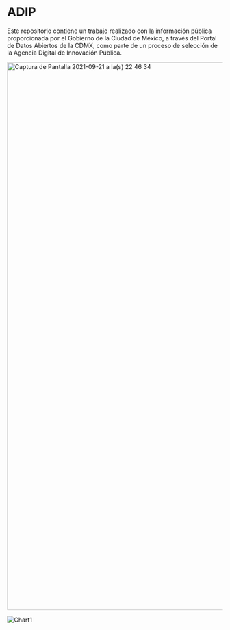 # ADIP
 Este repositorio contiene un trabajo realizado con la información pública proporcionada por el Gobierno de la Ciudad de México, a través del Portal de Datos Abiertos de la CDMX, como parte de un proceso de selección de la Agencia Digital de Innovación Pública.

<img width="1280" alt="Captura de Pantalla 2021-09-21 a la(s) 22 46 34" src="https://user-images.githubusercontent.com/47362216/134433174-fd0045ce-5e1a-4bf7-b439-6b150774f17a.png">

![Chart1](https://user-images.githubusercontent.com/47362216/134451844-10018191-5e4e-42b8-8021-633386f2df21.png)


